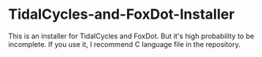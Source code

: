 # TidalCycles-and-FoxDot-Installer
This is an installer for TidalCycles and FoxDot.
But it's high probability to be incomplete.
If you use it, I recommend C language file in the repository.
